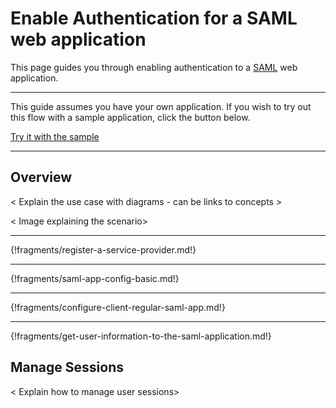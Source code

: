 # Enable Authentication for a SAML web application

This page guides you through enabling authentication to a [SAML](../../../concepts/authentication/intro-saml) web application. 

---

This guide assumes you have your own application. If you wish to try out this flow with a sample application, click the button below. 

<a class="samplebtn_a" href="../../../quick-starts/webapp-saml-sample" target="_blank" rel="nofollow noopener">Try it with the sample</a>

----

## Overview
 < Explain the use case with diagrams - can be links to concepts > 
 
 < Image explaining the scenario>

----

{!fragments/register-a-service-provider.md!}

----

{!fragments/saml-app-config-basic.md!}

----

{!fragments/configure-client-regular-saml-app.md!}

----

{!fragments/get-user-information-to-the-saml-application.md!}

## Manage Sessions

< Explain how to manage user sessions>

